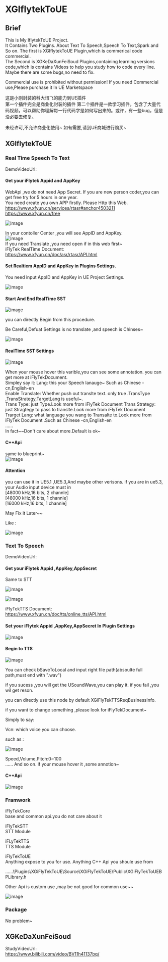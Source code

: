 # XGIflytekToUE
## Brief
This is My IflytekToUE Project.  
It Contains Two Plugins. About Text To Speech,Speech To Text,Spark and So on.
The first is XGIflytekToUE Plugin,which is commerical code commercial.   
The Second is XGKeDaXunFeiSoud Plugins,containing learning versions code,which is contains Videos to help you study how to code every line. Maybe there are some bugs,no need to fix.

Commercial use is prohibited without permission!
If you need Commercial use,Please purchase it In UE Marketspace

这是小刚封装的科大讯飞的能力到UE插件  
第一个插件完全是商业化封装的插件
第二个插件是一款学习插件，包含了大量代码视频，可以帮助你理解每一行代码字是如何写出来的。或许，有一些bug，但是没必要去修复。  

未经许可,不允许商业化使用~
如有需要,请到UE商城进行购买~

## XGIflytekToUE  

### Real Time Speech To Text  

DemoVideoUrl:
#### Get your iFlytek Appid and AppKey
WebApi ,we do not need App Secret. If you are new person coder,you can get free try for 5 hours in one year.  
You need create you own APP firstly.
Please Http this Web.  
https://www.xfyun.cn/services/rtasr#anchor4503211  
https://www.xfyun.cn/free  

![image](DocumentPictures/STTFreeEntry.png)  

In your contoller Center ,you will see AppID and AppKey.  
![image](DocumentPictures/STTCenterWeb.png)  
If you need Translate ,you need open if in this web first~  
iFlyTek RealTime Document:  
https://www.xfyun.cn/doc/asr/rtasr/API.html  

#### Set Realtiem AppID and AppKey in Plugins Settings.
You need input AppID and AppKey in UE Project Settings.

![image](DocumentPictures/STTSettins.png)  

#### Start And End RealTime SST  

![image](DocumentPictures/STTBegin.png)    

you can directly Begin from this procedure.  

Be Careful,Defuat Settings is no translate ,and speech is Chinses~    

![image](DocumentPictures/STTResult.png)  
#### RealTime SST Settings

![image](DocumentPictures/STTReqInfo.png)  

When your mouse hover this varible,you can see some annotation. you can get more at iFlyTekDocument.  
Simpley say it:
Lang:  this your Speech lanauge~ Such as Chinese -cn,English-en  
Enable Translate: Whether push out translte text. only true .TransType ,TransStrategy,TargetLang is useful~.  
Trans Type: just Type.Look more from iFlyTek Document 
Trans Strategy: just Stragtegy to pass to translte.Look more from iFlyTek Document  
Trarget Lang: what language you wang to Transalte to.Look more from iFlyTek Document .Such as Chinese -cn,English-en    
......  
In fact~~Don't care about more.Default is ok~
#### C++Api  

same to blueprint~  
![image](DocumentPictures/STTC++.png)  
#### Attention  
you can use it in UE5.1 ,UE5.3,And maybe other verisons.
if you are in ue5.3,  your Audio input device must in  
[48000 kHz,16 bits, 2 channle]  
[48000 kHz,16 bits, 1 channle]  
[16000 kHz,16 bits, 1 channle]

May Fix it Later~~

Like :  

![image](DocumentPictures/STT_Audio_48000_2_16.png)  


### Text To Speech  
DemoVideoUrl:  
#### Get your iFlytek Appid ,AppKey,AppSecret  
Same to STT 

![image](DocumentPictures/TTS_Free.png)    


![image](DocumentPictures/TTS_Center.png)    

iFlyTekTTS Document:  
https://www.xfyun.cn/doc/tts/online_tts/API.html  

#### Set your iFlytek Appid ,AppKey,AppSecret  In Plugin Settings  

![image](DocumentPictures/TTS_Settings.png)    

#### Begin to TTS  

![image](DocumentPictures/TTS_Blueprint.png)    

You can check  bSaveToLocal and input right file path(absoulte full path,must end with ".wav")

if you sucess ,you will get the USoundWave,you can play it.
if you fail ,you wil get reson.

you can directly use this node by default XGiFlyTekTTSReqBusinessInfo.

if you want to change something ,please look for iFlyTekDocument~

Simply to say:  

Vcn: which voice you can choose.  

such as :  

![image](DocumentPictures/TTS_VoiceManage.png)      

Speed,Volume,Pitch:0~100  
......
And so on. if your mouse hover it ,some annotion~
#### C++Api  

![image](DocumentPictures/TTS_C++.png)      

### Framwork
iFlyTekCore    
base and common api.you do not care about it

iFlyTekSTT    
STT Module

iFLyTekTTS    
TTS Module

iFlyTekToUE    
Anything expose to you for use.
Anything C++ Api you shoule use from  

......\Plugins\XGiFlyTekToUE\Source\XGiFlyTekToUE\Public\XGiFlyTekToUEBPLibrary.h  

Other Api is custom use ,may be not good for common use~~

![image](DocumentPictures/All_Frame.png)

### Package
No problem~

## XGKeDaXunFeiSoud  

StudyVideoUrl:  
https://www.bilibili.com/video/BV11h41137bq/

